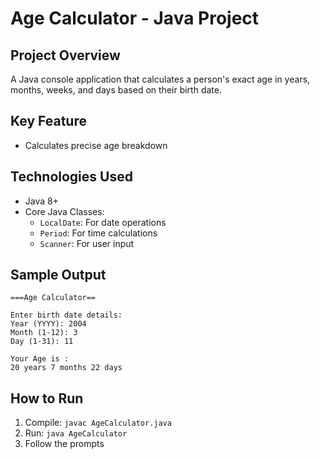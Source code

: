 # Age Calculator - Java Project

## Project Overview
A Java console application that calculates a person's exact age in years, months, weeks, and days based on their birth date.

## Key Feature
- Calculates precise age breakdown

## Technologies Used
- Java 8+
- Core Java Classes:
  - `LocalDate`: For date operations
  - `Period`: For time calculations
  - `Scanner`: For user input

## Sample Output
```
===Age Calculator==

Enter birth date details:
Year (YYYY): 2004
Month (1-12): 3
Day (1-31): 11

Your Age is :
20 years 7 months 22 days

```

## How to Run
1. Compile: `javac AgeCalculator.java`
2. Run: `java AgeCalculator`
3. Follow the prompts
